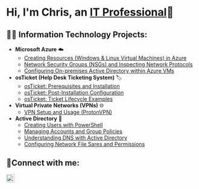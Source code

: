 <h1>Hi, I'm Chris, an <a href="https://linkedin.com/in/chrisr01">IT Professional</a>🙂</h1>

<h2>👨‍💻 Information Technology Projects:</h2>

- <b>Microsoft Azure</b> ☁️
   - [Creating Resources (Windows & Linux Virtual Machines) in Azure](https://github.com/cyberchris01/azure-resources)
   - [Network Security Groups (NSGs) and Inspecting Network Protocols](https://github.com/cyberchris01/azure-network-protocols)
   - [Configuring On-premises Active Directory within Azure VMs](https://github.com/cyberchris01/configure-ad)
- <b>osTicket (Help Desk Ticketing System)</b> 🏷️
  - [osTicket: Prerequisites and Installation](https://github.com/cyberchris01/osticket-prereqs)
  - [osTicket: Post-Installation Configuration](https://github.com/cyberchris01/post-install-config)
  - [osTicket: Ticket Lifecycle Examples](https://github.com/cyberchris01/ticket-lifecycle)
- <b>Virtual Private Networks (VPNs)</b> 🌐
  - [VPN Setup and Usage (ProtonVPN)](https://github.com/cyberchris01/vpn-setup-usage)
- <b>Active Directory</b> 🔐
  - [Creating Users with PowerShell](https://github.com/cyberchris01/ad-users-powershell)
  - [Managing Accounts and Group Policies](https://github.com/cyberchris01/ad-group-policy-accounts)
  - [Understanding DNS with Active Directory](https://github.com/cyberchris01/ad-dns)
  - [Configuring Network File Sares and Permissions](https://github.com/cyberchris01/ad-netshares-permissions)

<h2>🤳Connect with me:</h2>

[<img align="left" alt="Josh | LinkedIn" width="22px" src="https://cdn.jsdelivr.net/npm/simple-icons@v3/icons/linkedin.svg" />][linkedin]

[linkedin]: https://linkedin.com/in/chrisr01
